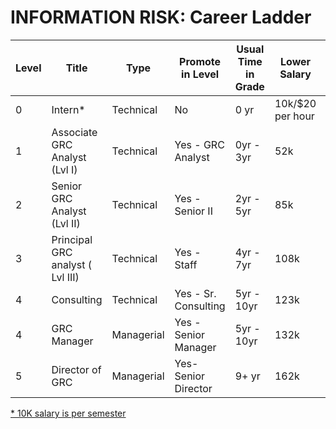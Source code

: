 # INFORMATION RISK: Career Ladder

| Level | Title | Type | Promote in Level | Usual Time in Grade | Lower Salary | Mid Salary | High Salary | Variable Compensation |
| ---- | ------ | ----- | -------- |---------- |  ------------ | ---------- | ----------- | --------------------- |
| 0| Intern\* | Technical  | No | 0 yr | 10k/$20 per hour | 10k/$20 per hour| 10k/$20 per hour | Not eligible |
| 1| Associate GRC Analyst (Lvl I)| Technical  | Yes - GRC Analyst | 0yr - 3yr | 52k | 78k | 100k | Not eligible |
| 2| Senior GRC Analyst (Lvl II)| Technical  | Yes - Senior II | 2yr - 5yr | 85k | 115k | 147k | Not eligible |
| 3| Principal GRC analyst ( Lvl III) | Technical | Yes - Staff | 4yr - 7yr | 108k | 145k | 180k | Infrequent |
| 4| Consulting | Technical | Yes -  Sr. Consulting | 5yr - 10yr | 123k | 165k | 205k | Frequent |
| 4| GRC Manager | Managerial | Yes - Senior Manager | 5yr - 10yr | 132k | 185k | 230k | Frequent |
| 5| Director of GRC | Managerial | Yes- Senior Director | 9+ yr | 162k | 215k | 265k | Mostly |

<ins>\* 10K salary is per semester</ins>
